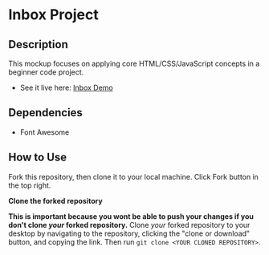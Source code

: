 # Inbox Project

## Description

This mockup focuses on applying core HTML/CSS/JavaScript concepts in a beginner code project.

- See it live here: [Inbox Demo](https://###.com)


## Dependencies

- Font Awesome

## How to Use
Fork this repository, then clone it to your local machine. Click Fork button in the top right.

__Clone the forked repository__

__This is important because you wont be able to push your changes if you don't clone _your_ forked repository.__ Clone _your_ forked repository to your desktop by navigating to the repository, clicking the "clone or download" button, and copying the link. Then run `git clone <YOUR CLONED REPOSITORY>`.
